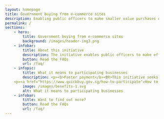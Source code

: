 ```yaml
---
layout: homepage
title: Government buying from e-commerce sites
description: Enabling public officers to make smaller value purchases on commercial digital platforms
permalink: /
sections:
    - hero:
        title: Government buying from e-commerce sites
        background: /images/header-img3.png
    - infobar:
        title: About this initiative
        description: The initiative enables public officers to make efficient and seamless smaller value purchases off commercial digital  platforms through use of technology.<BR><BR>To facilitate this initiative, an intermediary interface ('middleware') has been developed to connect Government’s corporate systems with commercial digital platforms.
        button: Read the FAQs
        url: /faq/
    - infopic:
        title: What it means to participating businesses
        description: <p><b>Faster payment</b><BR>This initiative seeks to reduce manual processing work across the procure-to-pay process (e.g. manual reconciliation and manual submission of invoices), and thereby enabling faster payments to our suppliers.</p><BR><p><b>SME digitalisation</b><BR>This initiative provides added incentive for SME vendors to bring businesses online and digitalise processes from order to invoice to payment, and improve productivity.</p><BR><p><b>New opportunities</b><br>Through this digitalisation, SMEs will be better equipped to supply to buyers beyond Singapore’s shores in the e-commerce space.</p><br><p>We welcome you to start the journey with us.</p>
    <p><a href="https://www.quickbuy.gov.sg/how-to-participate">How to participate →</a></p>
        image: /images/benefits-1.svg
        alt: What it means to participating businesses
    - infobar:
        title: Want to find out more?
        button: Read the FAQs
        url: /faq/
---
```


